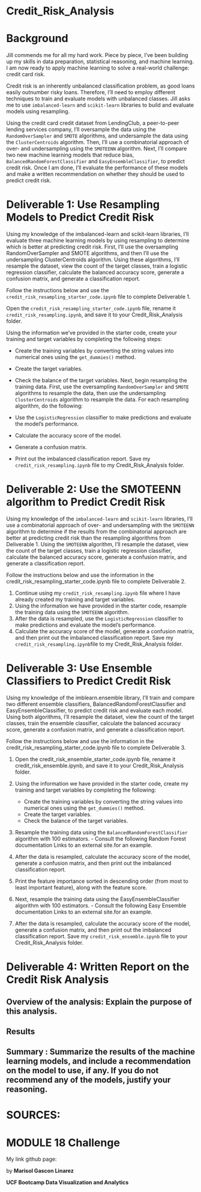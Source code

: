 # Credit_Risk_Analysis
# Background
Jill commends me for all my hard work. Piece by piece, I’ve been building up my skills in data preparation, statistical reasoning, and machine learning. I am now ready to apply machine learning to solve a real-world challenge: credit card risk.

Credit risk is an inherently unbalanced classification problem, as good loans easily outnumber risky loans. Therefore, I’ll need to employ different techniques to train and evaluate models with unbalanced classes. Jill asks me to use `imbalanced-learn` and `scikit-learn` libraries to build and evaluate models using resampling.

Using the credit card credit dataset from LendingClub, a peer-to-peer lending services company, I’ll oversample the data using the `RandomOverSampler` and `SMOTE` algorithms, and undersample the data using the `ClusterCentroids` algorithm. Then, I’ll use a combinatorial approach of over- and undersampling using the `SMOTEENN` algorithm. Next, I’ll compare two new machine learning models that reduce bias, `BalancedRandomForestClassifier` and `EasyEnsembleClassifier`, to predict credit risk. Once I am done, I’ll evaluate the performance of these models and make a written recommendation on whether they should be used to predict credit risk.

# Deliverable 1: Use Resampling Models to Predict Credit Risk

Using my knowledge of the imbalanced-learn and scikit-learn libraries, I’ll evaluate three machine learning models by using resampling to determine which is better at predicting credit risk. First, I’ll use the oversampling RandomOverSampler and SMOTE algorithms, and then I’ll use the undersampling ClusterCentroids algorithm. Using these algorithms, I’ll resample the dataset, view the count of the target classes, train a logistic regression classifier, calculate the balanced accuracy score, generate a confusion matrix, and generate a classification report.

Follow the instructions below and use the `credit_risk_resampling_starter_code.ipynb` file to complete Deliverable 1.

Open the `credit_risk_resampling_starter_code.ipynb` file, rename it `credit_risk_resampling.ipynb`, and save it to your Credit_Risk_Analysis folder.

Using the information we’ve provided in the starter code, create your training and target variables by completing the following steps:

  - Create the training variables by converting the string values into numerical ones using the `get_dummies()` method.
  - Create the target variables.
  - Check the balance of the target variables.
Next, begin resampling the training data. First, use the oversampling `RandomOverSampler` and `SMOTE` algorithms to resample the data, then use the undersampling `ClusterCentroids` algorithm to resample the data. For each resampling algorithm, do the following:

  - Use the `LogisticRegression` classifier to make predictions and evaluate the model’s performance.
  - Calculate the accuracy score of the model.
  - Generate a confusion matrix.
  - Print out the imbalanced classification report.
Save my `credit_risk_resampling.ipynb` file to my Credit_Risk_Analysis folder.

# Deliverable 2: Use the SMOTEENN algorithm to Predict Credit Risk

Using my knowledge of the `imbalanced-learn` and `scikit-learn` libraries, I’ll use a combinatorial approach of over- and undersampling with the `SMOTEENN` algorithm to determine if the results from the combinatorial approach are better at predicting credit risk than the resampling algorithms from Deliverable 1. Using the `SMOTEENN` algorithm, I’ll resample the dataset, view the count of the target classes, train a logistic regression classifier, calculate the balanced accuracy score, generate a confusion matrix, and generate a classification report.

Follow the instructions below and use the information in the credit_risk_resampling_starter_code.ipynb file to complete Deliverable 2.

  1. Continue using my `credit_risk_resampling.ipynb` file where I have already created my training and target variables.
  2. Using the information we have provided in the starter code, resample the training data using the `SMOTEENN` algorithm.
  3. After the data is resampled, use the `LogisticRegression` classifier to make predictions and evaluate the model’s performance.
  4. Calculate the accuracy score of the model, generate a confusion matrix, and then print out the imbalanced classification report.
Save my `credit_risk_resampling.ipynb`file to my Credit_Risk_Analysis folder.

# Deliverable 3: Use Ensemble Classifiers to Predict Credit Risk

Using my knowledge of the imblearn.ensemble library, I’ll train and compare two different ensemble classifiers, BalancedRandomForestClassifier and EasyEnsembleClassifier, to predict credit risk and evaluate each model. Using both algorithms, I’ll resample the dataset, view the count of the target classes, train the ensemble classifier, calculate the balanced accuracy score, generate a confusion matrix, and generate a classification report.

Follow the instructions below and use the information in the credit_risk_resampling_starter_code.ipynb file to complete Deliverable 3.

  1. Open the credit_risk_ensemble_starter_code.ipynb file, rename it credit_risk_ensemble.ipynb, and save it to your Credit_Risk_Analysis folder.
  2. Using the information we have provided in the starter code, create my training and target variables by completing the following:
      - Create the training variables by converting the string values into numerical ones using the `get_dummies()` method.
      - Create the target variables.
      - Check the balance of the target variables.
   
  3. Resample the training data using the `BalancedRandomForestClassifier` algorithm with 100 estimators.
    - Consult the following Random Forest documentation Links to an external site.for an example.
 
  4. After the data is resampled, calculate the accuracy score of the model, generate a confusion matrix, and then print out the imbalanced classification report.
  5. Print the feature importance sorted in descending order (from most to least important feature), along with the feature score.
  6. Next, resample the training data using the EasyEnsembleClassifier algorithm with 100 estimators.
    - Consult the following Easy Ensemble documentation Links to an external site.for an example.
  7. After the data is resampled, calculate the accuracy score of the model, generate a confusion matrix, and then print out the imbalanced classification report.
Save my `credit_risk_ensemble.ipynb` file to your Credit_Risk_Analysis folder.

# Deliverable 4: Written Report on the Credit Risk Analysis

## **Overview of the analysis**: Explain the purpose of this analysis.

## **Results**

## **Summary** : Summarize the results of the machine learning models, and include a recommendation on the model to use, if any. If you do not recommend any of the models, justify your reasoning.

# **SOURCES**:


# **MODULE 18 Challenge**
My link github page:

by **Marisol Gascon Linarez**

**UCF Bootcamp Data Visualization and Analytics**
